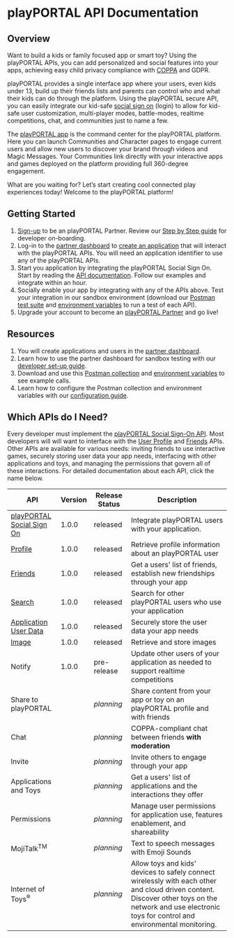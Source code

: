 # playPORTAL API Documentation

## Overview
Want to build a kids or family focused app or smart toy? Using the playPORTAL APIs, you can add personalized and social 
features into your apps, achieving easy child privacy compliance with [COPPA](https://www.ftc.gov/enforcement/rules/rulemaking-regulatory-reform-proceedings/childrens-online-privacy-protection-rule)
 and GDPR. 

playPORTAL provides a single interface app where your users, even kids under 13, build up their friends lists and parents 
can control who and what their kids can do through the platform. Using the playPORTAL secure API, you can easily integrate 
our kid-safe [social sign on](/playPORTAL-SSO.md) (login) to allow for kid-safe user customization, multi-player modes, 
battle-modes, realtime competitions, chat, and communities just to name a few.

The [playPORTAL app](https://iokids.net/pages/download-iokids) is the command center for the playPORTAL platform. Here you can 
launch Communities and Character pages to engage current users and allow new users to discover your brand through videos 
and Magic Messages. Your Communities link directly with your interactive apps and games deployed on the platform 
providing full 360-degree engagement. 

What are you waiting for? Let’s start creating cool connected play experiences today! Welcome to the playPORTAL platform!

## Getting Started
1. [Sign-up](https://partner.iokids.net) to be an playPORTAL Partner. Review our <a href="playPORTAL-Developer-Setup.pdf" download>Step 
by Step guide</a> for developer on-boarding.
2. Log-in to the [partner dashboard](https://partner.iokids.net/) to [create an application](/CreateAnApplication.md) 
that will interact with the playPORTAL APIs. You will need an application identifier to use any of the playPORTAL APIs.
3. Start you application by integrating the playPORTAL Social Sign On. Start by reading the 
[API documentation](/playPORTAL-SSO.md). Follow our examples and integrate within an hour.
4. Socially enable your app by integrating with any of the APIs above. Test your integration in our sandbox environment 
(download our <a href="playPORTAL-APIs.postman_collection.json" download>Postman test suite</a> and 
<a href="playPORTAL-APIs.postman_environment.json">environment variables</a> to run a test of each API). 
5. Upgrade your account to become an [playPORTAL Partner](https://iokids.net/partners) and go live!

## Resources

1. You will create applications and users in the [partner dashboard](https://partner.iokids.net/).
2. Learn how to use the partner dashboard for sandbox testing with our <a href="playPORTAL-Developer-Setup.pdf" download>developer set-up guide</a>.
3. Download and use this <a href="playPORTAL-APIs.postman_collection.json" download>Postman collection</a> and 
<a href="playPORTAL-APIs.postman_environment.json" download>environment variables</a> to see example calls. 
4. Learn how to configure the Postman collection and environment variables with our 
<a href="Configure-Postman-for-playPORTAL.pdf" download>configuration guide</a>.

## Which APIs do I Need?
Every developer must implement the [playPORTAL Social Sign-On API](/playPORTAL-SSO.md). Most developers will will want to interface
with the [User Profile](https://app.swaggerhub.com/apis/playPORTAL/Profile/1.0.0) and [Friends](https://app.swaggerhub.com/apis/playPORTAL/Friends/1.0.0) APIs. Other APIs are available for various needs: 
inviting friends to use interactive games, securely storing user data your app needs, interfacing with other applications 
and toys, and managing the permissions that govern all of these interactions. For detailed documentation about each API, 
click the name below. 

| API | Version | Release Status | Description |
| --- | ------- | ------ | ----------- |
| [playPORTAL <br />Social Sign On](/playPORTAL-SSO.md) | 1.0.0 | released | Integrate playPORTAL users with your application. |
| [Profile](https://app.swaggerhub.com/apis/playPORTAL/Profile/1.0.0) | 1.0.0 | released | Retrieve profile information about an playPORTAL user |
| [Friends](https://app.swaggerhub.com/apis/playPORTAL/Friends/1.0.0) | 1.0.0 | released | Get a users' list of friends, establish new friendships through your app |
| [Search](/https://app.swaggerhub.com/apis/playPORTAL/Search/1.0.0) | 1.0.0 | released | Search for other playPORTAL users who use your application |
| [Application User Data](/ApplicationData.md) | 1.0.0 | released | Securely store the user data your app needs |
| [Image](https://app.swaggerhub.com/apis/playPORTAL/Image/1.0.0) | 1.0.0 | released | Retrieve and store images |
| Notify | 1.0.0 | pre-release | Update other users of your application as needed to support realtime competitions |
| Share to playPORTAL |  | *planning* | Share content from your app or toy on an playPORTAL profile and with friends |
| Chat |   | *planning* | COPPA-compliant chat between friends **with moderation** |
| Invite |  | *planning* | Invite others to engage through your app |
| Applications and Toys |  | *planning* | Get a users' list of applications and the interactions they offer |
| Permissions |  | *planning* | Manage user permissions for application use, features enablement, and shareability |
| MojiTalk<sup>TM</sup> |  | *planning* | Text to speech messages with Emoji Sounds |
| Internet of Toys<sup>&reg;</sup> |  | *planning* | Allow toys and kids' devices to safely connect wirelessly with each other and cloud driven content. Discover other toys on the network and use electronic toys for control and environmental monitoring. |


